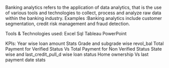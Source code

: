 Banking analytics refers to the application of data analytics, that is the use of various tools and technologies to collect, process and analyze raw data within the banking industry.
Examples :Banking analytics include customer segmentation, credit risk management and fraud detection.

Tools & Technologies used:
Excel
Sql
Tableau
PowerPoint

KPIs:
Year wise loan amount Stats
Grade and subgrade wise revol_bal
Total Payment for Verified Status Vs Total Payment for Non Verified Status
State wise and last_credit_pull_d wise loan status
Home ownership Vs last payment date stats
